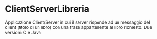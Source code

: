 # ClientServerLibreria
Applicazione Client/Server in cui il server risponde ad un messaggio del client (titolo di un libro) con una frase appartenente al libro richiesto. Due versioni: C e Java
